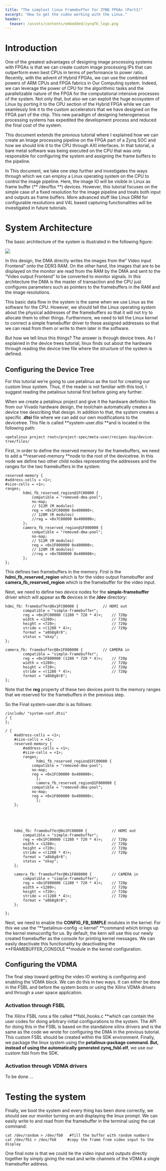 ```yaml
---
title: "The simplest linux Framebuffer for ZYNQ FPGAs (Part1)"
excerpt: "How to get the video working with the Linux."
header:
  teaser: /assets/contents/embedded/zynqfb_logo.png 
---
```

# Introduction 

One of the greatest advantages of designing image processing systems with FPGAs is that we can create custom image processing IPs that can outperform even best CPUs in terms of performance to power ratio. Recently, with the advent of Hybrid FPGAs, we can use the combined powers of ARM CPUs and FPGA fabrics in Our Computing system. Indeed, we can leverage the power of CPU for the algorithmic tasks and the parallelizable nature of the FPGA for the computational intensive processes of the system. Not only that, but also we can exploit the huge ecosystem of Linux by porting  it to the CPU section of the Hybrid FPGA while we can seamlessly  link it to the custom accelerators that we have designed on the FPGA part of the chip.  This new paradigm of designing heterogeneous processing systems has expedited  the development process and reduced the final cost of the system. 

This document extends the previous tutorial  where I explained how we can create an Image processing pipeline on the FPGA part of a Zynq SOC and how we should link it to the CPU through AXI interfaces. In that tutorial, a bare metal software was being executed on the CPU that was only responsible for configuring the system and assigning the frame buffers to the pipeline. 

In This document, we take one step further and investigates the ways through which we can employ a Linux operating system on the CPU to control the image pipeline. Here, the image IO will be visible in Linux as frame buffer (** /dev/fbx **) devices. However, this tutorial focuses on the simple case of a fixed resolution for the image pipeline and treats both input and outputs as frame buffers. More advanced stuff like Linux DRM for configurable resolutions and V4L based capturing functionalities will be investigated in future tutorials. 


# System Architecture

The basic architecture of the system is illustrated in the following figure:

![](/assets/contents/embedded/zynqfb_pic2.jpg)


In this design, the DMA directly writes the images from  the“ Video input Frontend”  onto the DDR3 RAM. On the other hand, the images that are to be displayed on the monitor are read from the RAM by the DMA and sent to the “Video output Frontend” to be converted to monitor signals. In this architecture the DMA is the master of transaction and the CPU just configures parameters such as pointers to the framebuffers in the RAM and the image resolutions. 

This basic data flow in the system is the same when we use Linux as the software for the CPU. However, we should tell the Linux operating system about the physical addresses of the framebuffers so that it will not try to allocate them to other things. Furthermore, we need to tell the Linux kernel to connect a simple framebuffer driver to these assigned addresses so that we can read from them or write to them later in the software. 

But how we tell linux this things? The answer is through device trees. As I explained in the device trees tutorial, linux finds out about the hardware through reading the device tree file where the structure of the system is defined. 


## Configuring the Device Tree

For this tutorial we’re going to use petalinux as the tool for creating our custom linux system. Thus, if the reader is not familiar with this tool, I suggest reading the petalinux tutorial first before going any further. 

When we create a petalinux project and give it the hardware definition file from our Vivado hardware design, the toolchain automatically creates a device tree describing that design. In addition to that, the system creates a specific .**dtsi** file where we can add our own modifications to the devicetree. This file is called **system-user.dtsi **and is located in the following path:


```
<petalinux project root>/project-spec/meta-user/recipes-bsp/device-tree/files/
```


First, in order to define the reserved memory for the framebuffers, we need to add a **reserved-memory **node to the root of the devicetree. In this node we define two other child nodes representing the addresses and the ranges for the two framebuffers in the system:


```
reserved-memory {
#address-cells = <1>;
#size-cells = <1>;
ranges;
    	hdmi_fb_reserved_region@1FC00000 {
        	compatible = "removed-dma-pool";
        	no-map;
        	// 512M (M modules)
        	reg = <0x1FC00000 0x400000>;
        	// 128M (R modules)
        	//reg = <0x7C00000 0x400000>;
    	};
    	camera_fb_reserved_region@1F800000 {
        	compatible = "removed-dma-pool";
        	no-map;
        	// 512M (M modules)
        	reg = <0x1F800000 0x400000>;
        	// 128M (R modules)
        	//reg = <0x7800000 0x400000>;
    	};
};
```


This defines two framebuffers in the memory. First is the **hdmi_fb_reserved_region** which is for the video output framebuffer and **camera_fb_reserved_region** which is the framebuffer for the video input.

Next, we need to define two device nodes for the **simple-framebuffer** driver which will appear as **fb** devices in the **/dev** directory:


```
hdmi_fb: framebuffer@0x1FC00000 {       	// HDMI out
    	compatible = "simple-framebuffer";
    	reg = <0x1FC00000 (1280 * 720 * 4)>;	// 720p
    	width = <1280>;                     	// 720p
    	height = <720>;                     	// 720p
    	stride = <(1280 * 4)>;              	// 720p
    	format = "a8b8g8r8";
    	status = "okay";
};

camera_fb: framebuffer@0x1F800000 {     	// CAMERA in
    	compatible = "simple-framebuffer";
    	reg = <0x1F800000 (1280 * 720 * 4)>;	// 720p
    	width = <1280>;                     	// 720p
    	height = <720>;                     	// 720p
    	stride = <(1280 * 4)>;              	// 720p
    	format = "a8b8g8r8";
};
```


Note that the **reg** property of these two devices point to the memory ranges that we reserved for the framebuffers in the previous step.

So the Final system-user.dtsi is as follows:


```
/include/ "system-conf.dtsi"
/ {
};

/ {
	#address-cells = <1>;
	#size-cells = <1>;
	reserved-memory {
    	#address-cells = <1>;
    	#size-cells = <1>;
    	ranges;
    	      hdmi_fb_reserved_region@1FC00000 {
        	compatible = "removed-dma-pool";
        	no-map;
        	reg = <0x1FC00000 0x400000>;
    	      };
    	      camera_fb_reserved_region@1F800000 {
        	compatible = "removed-dma-pool";
        	no-map;
        	reg = <0x1F800000 0x400000>;
    	      };
	};





	hdmi_fb: framebuffer@0x1FC00000 {       	// HDMI out
    	compatible = "simple-framebuffer";
    	reg = <0x1FC00000 (1280 * 720 * 4)>;	// 720p
    	width = <1280>;                     	// 720p
    	height = <720>;                     	// 720p
    	stride = <(1280 * 4)>;              	// 720p
    	format = "a8b8g8r8";
    	status = "okay";
	};

	camera_fb: framebuffer@0x1F800000 {     	// CAMERA in
    	compatible = "simple-framebuffer";
    	reg = <0x1F800000 (1280 * 720 * 4)>;	// 720p
    	width = <1280>;                     	// 720p
    	height = <720>;                     	// 720p
    	stride = <(1280 * 4)>;              	// 720p
    	format = "a8b8g8r8";
	};

};
```


Next, we need to enable the **CONFIG_FB_SIMPLE**  modules in the kernel. For this we use the “**petalinux-config -c kernel” **command which brings up the kernel menuconfig for us. By default, the kern will use this our newly created framebuffer as the console for printing kernel messages. We can easily deactivate this functionality by deactivating the **FRAMEBUFFER_CONSOLE **module in the kernel configuration. 


## Configuring the VDMA

The final step toward getting the video IO working is configuring and enabling the VDMA block. We can do this in two ways. It can either be done in the FSBL and before the system boots or using the Xilinx VDMA drivers and through a user space application. 


### Activation through FSBL

The Xilinx FSBL runs a file called **fsbl_hooks.c **which can contain the user codes for doing arbitrary initial configurations to the system. The API for doing this in the FSBL is based on the standalone xilinx drivers and is the same as the code we wrote for configuring the DMA in the previous tutorial. This custom FSBL should be created within the SDK environment. Finally, we package the linux system using the **petalinux-package **command. But, instead of using the automatically generated** zynq_fsbl.elf**, we use our custom fsbl from the SDK. 


### Activation through VDMA drivers

To be done …


# Testing the system

Finally, we boot the system and every thing has been done correctly, we should see our monitor turning on and displaying the linux prompt. We can easily write to and read from the framebuffer in the terminal using the cat command:


```
cat /dev/random > /dev/fb0   #fill the buffer with random numbers
cat /dev/fb1 > /dev/fb0 	#copy the frame from video input to the display
```


One final note is that we could tie the video input and outputs directly together by simply giving the read and write channels of the VDMA a single framebuffer address.
